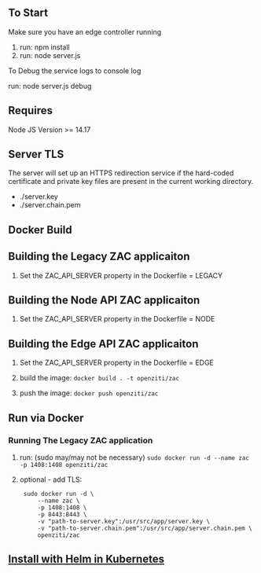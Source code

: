 
## To Start

Make sure you have an edge controller running

1. run: npm install
2. run: node server.js

To Debug the service logs to console log

run: node server.js debug

## Requires 

Node JS Version >= 14.17

## Server TLS

The server will set up an HTTPS redirection service if the hard-coded certificate and private key files are present in the current working directory.

* ./server.key
* ./server.chain.pem

## Docker Build

## Building the Legacy ZAC applicaiton
1. Set the ZAC_API_SERVER property in the Dockerfile = LEGACY

## Building the Node API ZAC applicaiton
1. Set the ZAC_API_SERVER property in the Dockerfile = NODE

## Building the Edge API ZAC applicaiton
1. Set the ZAC_API_SERVER property in the Dockerfile = EDGE


1. build the image: `docker build . -t openziti/zac`
1. push the image: `docker push openziti/zac`

## Run via Docker

### Running The Legacy ZAC application
1. run: (sudo may/may not be necessary) `sudo docker run -d --name zac -p 1408:1408 openziti/zac`
1. optional - add TLS: 
 
        sudo docker run -d \
            --name zac \
            -p 1408:1408 \
            -p 8443:8443 \
            -v "path-to-server.key":/usr/src/app/server.key \
            -v "path-to-server.chain.pem":/usr/src/app/server.chain.pem \
            openziti/zac 

## [Install with Helm in Kubernetes](https://docs.openziti.io/docs/guides/kubernetes/hosting/kubernetes-console)

